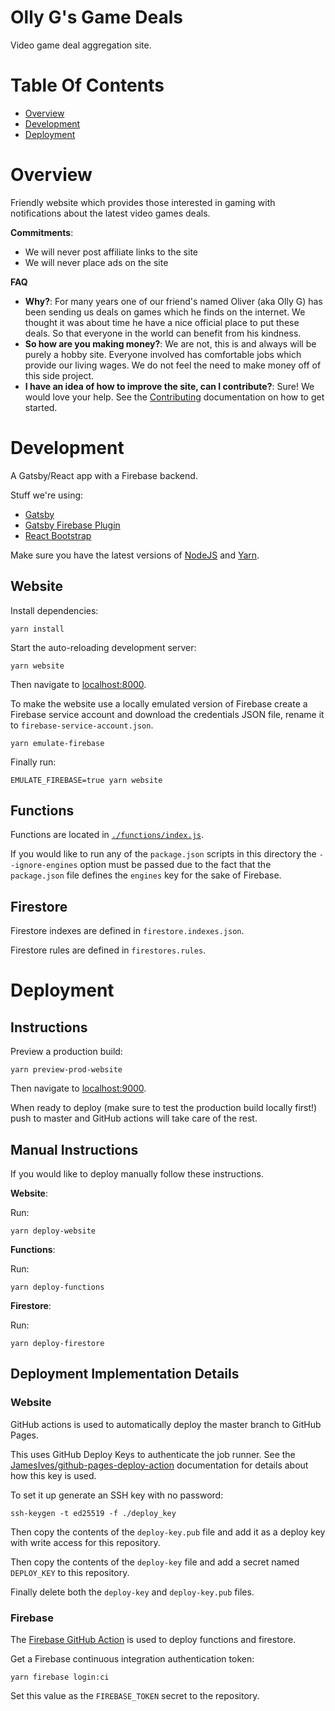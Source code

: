 # Olly G's Game Deals

Video game deal aggregation site.

# Table Of Contents

- [Overview](#overview)
- [Development](#development)
- [Deployment](#deployment)

# Overview

Friendly website which provides those interested in gaming with notifications about the latest video games deals.

**Commitments**:

- We will never post affiliate links to the site
- We will never place ads on the site

**FAQ**  

- **Why?**: For many years one of our friend's named Oliver (aka Olly G) has been sending us deals on games which he finds on the internet. We thought it was about time he have a nice official place to put these deals. So that everyone in the world can benefit from his kindness. 
- **So how are you making money?**: We are not, this is and always will be purely a hobby site. Everyone involved has comfortable jobs which provide our living wages. We do not feel the need to make money off of this side project.
- **I have an idea of how to improve the site, can I contribute?**: Sure! We would love your help. See the [Contributing](./CONTRIBUTING.md) documentation on how to get started.

# Development

A Gatsby/React app with a Firebase backend.

Stuff we're using:

- [Gatsby](https://www.gatsbyjs.org/)
- [Gatsby Firebase Plugin](https://www.gatsbyjs.org/packages/gatsby-plugin-firebase/)
- [React Bootstrap](https://react-bootstrap.github.io/)

Make sure you have the latest versions of
[NodeJS](https://nodejs.org/en/download/)
and [Yarn](https://classic.yarnpkg.com/en/docs/install/).

## Website

Install dependencies:

```
yarn install
```

Start the auto-reloading development server:

```
yarn website
```

Then navigate to [localhost:8000](http://localhost:8000).

To make the website use a locally emulated version of Firebase create a
Firebase service account and download the credentials JSON file, rename it
to `firebase-service-account.json`.

```
yarn emulate-firebase
```

Finally run:

```
EMULATE_FIREBASE=true yarn website
```

## Functions

Functions are located in [`./functions/index.js`](./functions/index.js).

If you would like to run any of the `package.json` scripts in this directory the
`--ignore-engines` option must be passed due to the fact that the `package.json`
file defines the `engines` key for the sake of Firebase.

## Firestore

Firestore indexes are defined in `firestore.indexes.json`.

Firestore rules are defined in `firestores.rules`.

# Deployment

## Instructions

Preview a production build:

```
yarn preview-prod-website
```

Then navigate to [localhost:9000](http://localhost:9000).

When ready to deploy (make sure to test the production build locally
first!) push to master and GitHub actions will take care of the rest.

## Manual Instructions

If you would like to deploy manually follow these instructions.

**Website**:

Run:

```
yarn deploy-website
```

**Functions**:

Run:

```
yarn deploy-functions
```

**Firestore**:

Run:

```
yarn deploy-firestore
```

## Deployment Implementation Details

### Website

GitHub actions is used to automatically deploy the master branch to
GitHub Pages.

This uses GitHub Deploy Keys to authenticate the job runner. See the
[JamesIves/github-pages-deploy-action](https://github.com/JamesIves/github-pages-deploy-action/tree/dev#using-an-ssh-deploy-key-)
documentation for details about how this key is used.

To set it up generate an SSH key with no password:

```
ssh-keygen -t ed25519 -f ./deploy_key
```

Then copy the contents of the `deploy-key.pub` file and add it as a deploy key
with write access for this repository.

Then copy the contents of the `deploy-key` file and add a secret named
`DEPLOY_KEY` to this repository.

Finally delete both the `deploy-key` and `deploy-key.pub` files.

### Firebase

The [Firebase GitHub Action](https://github.com/marketplace/actions/github-action-for-firebase)
is used to deploy functions and firestore.

Get a Firebase continuous integration authentication token:

```
yarn firebase login:ci
```

Set this value as the `FIREBASE_TOKEN` secret to the repository.
